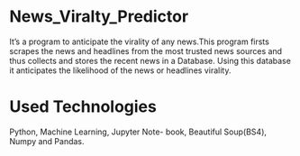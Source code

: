 # News_Viralty_Predictor
It’s a program to anticipate the virality of any news.This program
firsts scrapes the news and headlines from the most trusted
news sources and thus collects and stores the recent news in a
Database. Using this database it anticipates the likelihood of the
news or headlines virality.

# Used Technologies
Python, Machine Learning, Jupyter Note-
book, Beautiful Soup(BS4), Numpy and Pandas.
